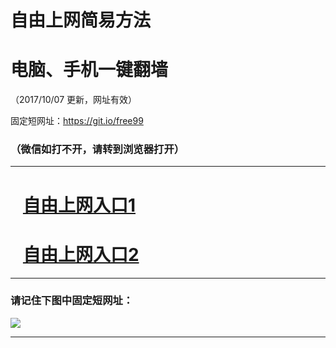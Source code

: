 ﻿# 自由上网简易方法

# 电脑、手机一键翻墙

（2017/10/07 更新，网址有效）

固定短网址：https://git.io/free99

### （微信如打不开，请转到浏览器打开）


***





# &nbsp;&nbsp; <a href="http://ft1530515400.fwq-tz-1001.info/fwqtz01.html?t=10070019536 " target="_blank">自由上网入口1</a>
# &nbsp;&nbsp; <a href="http://ft1248932174.fwq-tz-1002.info/fwqtz02.html?t=100700124921 " target="_blank">自由上网入口2</a>
***

### 请记住下图中固定短网址：

<img src="https://s3-us-west-2.amazonaws.com/fwq-1001/yjfq-20170905okok.png" /> 


***

